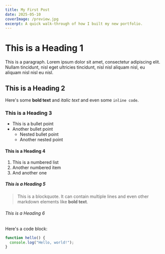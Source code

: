 ```yaml
---
title: My First Post
date: 2025-05-10
coverImage: /preview.jpg
excerpt: A quick walk-through of how I built my new portfolio.
---
```


# This is a Heading 1

This is a paragraph. Lorem ipsum dolor sit amet, consectetur adipiscing elit. Nullam tincidunt, nisl eget ultricies tincidunt, nisl nisl aliquam nisl, eu aliquam nisl nisl eu nisl.

## This is a Heading 2

Here's some **bold text** and *italic text* and even some `inline code`.

### This is a Heading 3

- This is a bullet point
- Another bullet point
  - Nested bullet point
  - Another nested point

#### This is a Heading 4

1. This is a numbered list
2. Another numbered item
3. And another one

##### This is a Heading 5

> This is a blockquote. It can contain multiple lines and even other markdown elements like **bold text**.

###### This is a Heading 6

Here's a code block:

```javascript
function hello() {
  console.log("Hello, world!");
}
```
